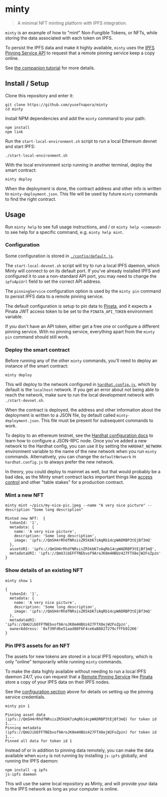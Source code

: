 # minty
> A minimal NFT minting platform with IPFS integration.

`minty` is an example of how to "mint" Non-Fungible Tokens, or NFTs, while storing the
data associated with each token on IPFS.

To persist the IPFS data and make it highly available,
`minty` uses the [IPFS Pinning Service API][pinning-service-api] to request that 
a remote pinning service keep a copy online.

See [the companion tutorial][minty-tutorial] for more details.

## Install / Setup

Clone this repository and enter it:

```shell
git clone https://github.com/yusefnapora/minty
cd minty
```

Install NPM dependencies and add the `minty` command to your path:

```shell
npm install
npm link
```

Run the `start-local-environment.sh` script to run a local Ethereum devnet and start IPFS:
```shell
./start-local-environment.sh
```

With the local environment scrip running in another terminal, deploy the smart contract:
```shell
minty deploy
```

When the deployment is done, the contract address and other info is written to
`minty-deployment.json`. This file will be used by future `minty` commands to find
the right contract.

## Usage

Run `minty help` to see full usage instructions, and / or `minty help <command>` to see help for a specific command,
e.g. `minty help mint`.

### Configuration

Some configuration is stored in [`./config/default.js`](./config/default.js).

The `start-local-devnet.sh` script will try to run a local IPFS daemon, which Minty will connect to on its default port.
If you've already installed IPFS and configured it to use a non-standard API port, you may need to
change the `ipfsApiUrl` field to set the correct API address.

The `pinningService` configuration option is used by the `minty pin` command to persist
IPFS data to a remote pinning service.

The default configuration is setup to pin data to [Pinata](https://pinata.cloud), and it expects a Pinata JWT
access token to be set to the `PINATA_API_TOKEN` environment variable.

If you don't have an API token, either get a free one or configure a different pinning service. With no pinning service,
everything apart from the `minty pin` command should still work.

### Deploy the smart contract

Before running any of the other `minty` commands, you'll need to deploy an instance of the
smart contract:

```shell
minty deploy
```

This will deploy to the network configured in [`hardhat.config.js`](./hardhat.config.js), which by default
is the `localhost` network. If you get an error about not being able to reach the network, make sure to
run the local development network with `./start-devnet.sh`.

When the contract is deployed, the address and other information about the deployment is written to a JSON file,
by default called `minty-deployment.json`. This file must be present for subsequent commands to work.

To deploy to an ethereum testnet, see the [Hardhat configuration docs](https://hardhat.org/config/) to learn
how to configure a JSON-RPC node. Once you've added a new network to the Hardhat config, you can use it by 
setting the `HARDHAT_NETWORK` environment variable to the name of the new network when you run `minty` commands. 
Alternatively, you can change the `defaultNetwork` in `hardhat.config.js` to always prefer the new network.

In theory, you could deploy to mainnet as well, but that would probably be a bad idea, as the Minty smart
contract lacks important things like [access control](https://docs.openzeppelin.com/contracts/3.x/access-control)
and other "table stakes" for a production contract.

### Mint a new NFT

```shell
minty mint ~/pics/my-nice-pic.jpeg --name "A very nice picture" --description "Some long description"
```

```
Minted new NFT:  {
  tokenId: '1',
  metadata: {
    name: 'A very nice picture',
    description: 'Some long description',
    image: 'ipfs://QmSH4rRhdfNRsisZR5kbK7zAqRb14cpWADRBP3tEjBf3mQ'
  },
  assetURI: 'ipfs://QmSH4rRhdfNRsisZR5kbK7zAqRb14cpWADRBP3tEjBf3mQ',
  metadataURI: 'ipfs://QmUJibEFFTNEbvof9AroJK8m4HBUz427FTX8ejW2FoZpzn'
}
```

### Show details of an existing NFT

```shell
minty show 1
```

```
{
  tokenId: '1',
  metadata: {
    name: 'A very nice picture',
    description: 'Some long description',
    image: 'ipfs://QmSH4rRhdfNRsisZR5kbK7zAqRb14cpWADRBP3tEjBf3mQ'
  },
  metadataURI: 'ipfs://QmUJibEFFTNEbvof9AroJK8m4HBUz427FTX8ejW2FoZpzn',
  ownerAddress: '0xf39Fd6e51aad88F6F4ce6aB8827279cffFb92266'
}
```

### Pin IPFS assets for an NFT

The assets for new tokens are stored in a local IPFS repository, which is only "online" temporarily while
running `minty` commands.

To make the data highly available without needing to run a local IPFS daemon 24/7, you can request that a [Remote Pinning Service][pinning-service-api] like [Pinata](https://pinata.cloud) store a copy of your IPFS data on their IPFS nodes.

See the [configuration section](#configuration) above for details on setting up the pinning service credentials.

```shell
minty pin 1
```

```
Pinning asset data (ipfs://QmSH4rRhdfNRsisZR5kbK7zAqRb14cpWADRBP3tEjBf3mQ) for token id 1....
Pinning metadata (ipfs://QmUJibEFFTNEbvof9AroJK8m4HBUz427FTX8ejW2FoZpzn) for token id 1...
Pinned all data for token id 1
```

Instead of or in addition to pinning data remotely, you can make the data available when `minty` is not running by installing `js-ipfs` globally, and running the IPFS daemon:

```shell
npm install -g ipfs
js-ipfs daemon
```

This will use the same local repository as Minty, and will provide your data to the IPFS network as long as your computer is online.

[pinning-service-api]: https://ipfs.github.io/pinning-services-api-spec/

<!-- TODO: add tutorial link -->
[minty-tutorial]: http://example.com/fixme
